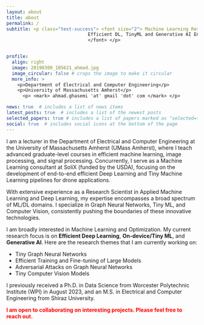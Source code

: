 ```yaml
---
layout: about
title: about
permalink: /
subtitle: <p class="text-success"> <font size="2"> Machine Learning Researcher <br/> 
                              Efficient DL, TinyML and Generative AI Enthusiast <br/> 
                              </font> </p>


profile:
  align: right
  image: 20190309_105621_ahmad.jpg
  image_circular: false # crops the image to make it circular
  more_info: >
    <p>Department of Electrical and Computer Engineering</p>
    <p>University of Massachusetts Amherst</p>
      <p> <mark> ahmad.ghasemi 'at' gmail 'dot' com </mark> </p>

news: true  # includes a list of news items
latest_posts: true  # includes a list of the newest posts
selected_papers: true # includes a list of papers marked as "selected={true}"
social: true  # includes social icons at the bottom of the page
---
```


I am a lecturer in the Department of Electrical and Computer Engineering at the University of Massachusetts Amherst (UMass Amherst), where I teach advanced graduate-level courses in efficient machine learning, image processing, and signal processing. Concurrently, I serve as a Machine Learning consultant at SoliX (funded by the USDA), focusing on the development of end-to-end efficient Deep Learning and Tiny Machine Learning pipelines for drone applications.

With extensive experience as a Research Scientist in Applied Machine Learning and Deep Learning, my expertise encompasses a broad spectrum of ML/DL domains. I specialize in Graph Neural Networks, Tiny ML, and Computer Vision, consistently pushing the boundaries of these innovative technologies.

I am broadly interested in Machine Learning and Optimization. My current research focus is on **Efficient Deep Learning**, **On-device/Tiny ML**, and **Generative AI**. Here are the research themes that I am currently working on: 

- Tiny Graph Neural Networks
- Efficient Training and Fine-tuning of Large Models
- Adversarial Attacks on Graph Neural Networks
- Tiny Computer Vision Models

I previously received a Ph.D. in Data Science from Worcester Polytechnic Institute (WPI) in August 2023, and an M.S. in Electrical and Computer Engineering from Shiraz University.

<span style="color: red;">**I am open to collaborating on interesting projects. Please feel free to reach out.**</span>
